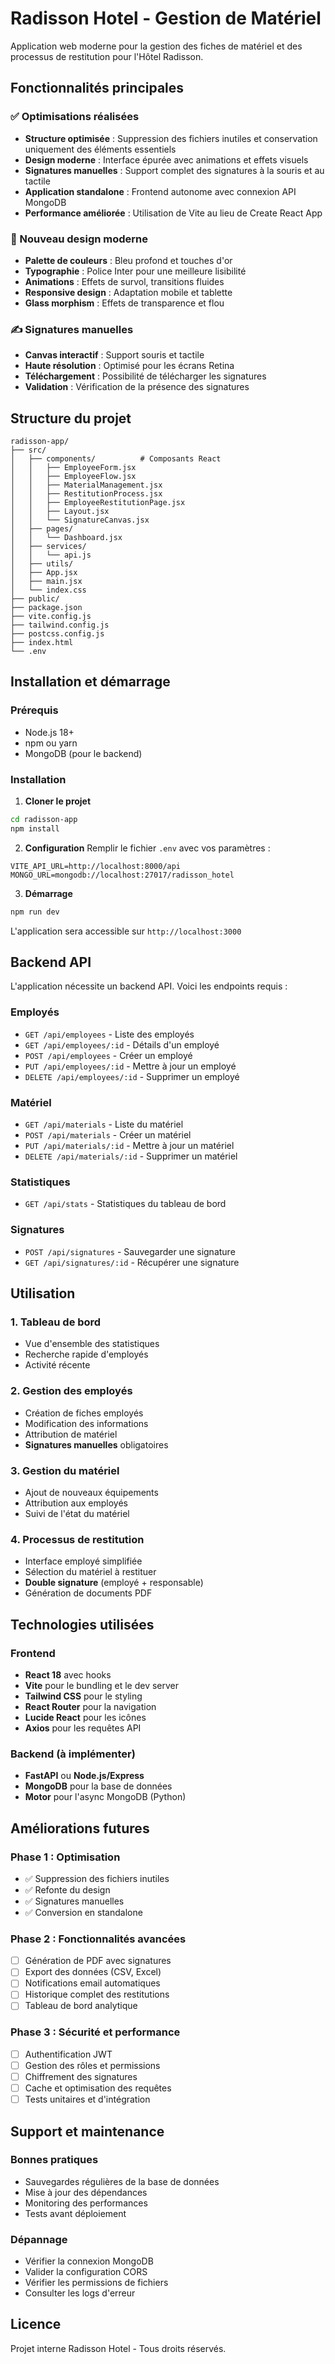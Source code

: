 # Radisson Hotel - Gestion de Matériel

Application web moderne pour la gestion des fiches de matériel et des processus de restitution pour l'Hôtel Radisson.

## Fonctionnalités principales

### ✅ Optimisations réalisées
- **Structure optimisée** : Suppression des fichiers inutiles et conservation uniquement des éléments essentiels
- **Design moderne** : Interface épurée avec animations et effets visuels
- **Signatures manuelles** : Support complet des signatures à la souris et au tactile
- **Application standalone** : Frontend autonome avec connexion API MongoDB
- **Performance améliorée** : Utilisation de Vite au lieu de Create React App

### 🎨 Nouveau design moderne
- **Palette de couleurs** : Bleu profond et touches d'or
- **Typographie** : Police Inter pour une meilleure lisibilité
- **Animations** : Effets de survol, transitions fluides
- **Responsive design** : Adaptation mobile et tablette
- **Glass morphism** : Effets de transparence et flou

### ✍️ Signatures manuelles
- **Canvas interactif** : Support souris et tactile
- **Haute résolution** : Optimisé pour les écrans Retina
- **Téléchargement** : Possibilité de télécharger les signatures
- **Validation** : Vérification de la présence des signatures

## Structure du projet

```
radisson-app/
├── src/
│   ├── components/          # Composants React
│   │   ├── EmployeeForm.jsx
│   │   ├── EmployeeFlow.jsx
│   │   ├── MaterialManagement.jsx
│   │   ├── RestitutionProcess.jsx
│   │   ├── EmployeeRestitutionPage.jsx
│   │   ├── Layout.jsx
│   │   └── SignatureCanvas.jsx
│   ├── pages/
│   │   └── Dashboard.jsx
│   ├── services/
│   │   └── api.js
│   ├── utils/
│   ├── App.jsx
│   ├── main.jsx
│   └── index.css
├── public/
├── package.json
├── vite.config.js
├── tailwind.config.js
├── postcss.config.js
├── index.html
└── .env
```

## Installation et démarrage

### Prérequis
- Node.js 18+
- npm ou yarn
- MongoDB (pour le backend)

### Installation

1. **Cloner le projet**
```bash
cd radisson-app
npm install
```

2. **Configuration**
Remplir le fichier `.env` avec vos paramètres :
```env
VITE_API_URL=http://localhost:8000/api
MONGO_URL=mongodb://localhost:27017/radisson_hotel
```

3. **Démarrage**
```bash
npm run dev
```

L'application sera accessible sur `http://localhost:3000`

## Backend API

L'application nécessite un backend API. Voici les endpoints requis :

### Employés
- `GET /api/employees` - Liste des employés
- `GET /api/employees/:id` - Détails d'un employé
- `POST /api/employees` - Créer un employé
- `PUT /api/employees/:id` - Mettre à jour un employé
- `DELETE /api/employees/:id` - Supprimer un employé

### Matériel
- `GET /api/materials` - Liste du matériel
- `POST /api/materials` - Créer un matériel
- `PUT /api/materials/:id` - Mettre à jour un matériel
- `DELETE /api/materials/:id` - Supprimer un matériel

### Statistiques
- `GET /api/stats` - Statistiques du tableau de bord

### Signatures
- `POST /api/signatures` - Sauvegarder une signature
- `GET /api/signatures/:id` - Récupérer une signature

## Utilisation

### 1. Tableau de bord
- Vue d'ensemble des statistiques
- Recherche rapide d'employés
- Activité récente

### 2. Gestion des employés
- Création de fiches employés
- Modification des informations
- Attribution de matériel
- **Signatures manuelles** obligatoires

### 3. Gestion du matériel
- Ajout de nouveaux équipements
- Attribution aux employés
- Suivi de l'état du matériel

### 4. Processus de restitution
- Interface employé simplifiée
- Sélection du matériel à restituer
- **Double signature** (employé + responsable)
- Génération de documents PDF

## Technologies utilisées

### Frontend
- **React 18** avec hooks
- **Vite** pour le bundling et le dev server
- **Tailwind CSS** pour le styling
- **React Router** pour la navigation
- **Lucide React** pour les icônes
- **Axios** pour les requêtes API

### Backend (à implémenter)
- **FastAPI** ou **Node.js/Express**
- **MongoDB** pour la base de données
- **Motor** pour l'async MongoDB (Python)

## Améliorations futures

### Phase 1 : Optimisation
- ✅ Suppression des fichiers inutiles
- ✅ Refonte du design
- ✅ Signatures manuelles
- ✅ Conversion en standalone

### Phase 2 : Fonctionnalités avancées
- [ ] Génération de PDF avec signatures
- [ ] Export des données (CSV, Excel)
- [ ] Notifications email automatiques
- [ ] Historique complet des restitutions
- [ ] Tableau de bord analytique

### Phase 3 : Sécurité et performance
- [ ] Authentification JWT
- [ ] Gestion des rôles et permissions
- [ ] Chiffrement des signatures
- [ ] Cache et optimisation des requêtes
- [ ] Tests unitaires et d'intégration

## Support et maintenance

### Bonnes pratiques
- Sauvegardes régulières de la base de données
- Mise à jour des dépendances
- Monitoring des performances
- Tests avant déploiement

### Dépannage
- Vérifier la connexion MongoDB
- Valider la configuration CORS
- Vérifier les permissions de fichiers
- Consulter les logs d'erreur

## Licence

Projet interne Radisson Hotel - Tous droits réservés.